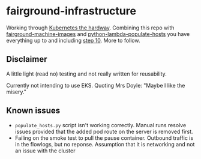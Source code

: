 # fairground-infrastructure

Working through [Kubernetes the hardway](https://github.com/kelseyhightower/kubernetes-the-hard-way). Combining this repo with [fairground-machine-images](https://github.com/melvabout/fairground-machine-images) and [python-lambda-populate-hosts](https://github.com/melvabout/python-lambda-populate-hosts) you have everything up to and including [step 10](https://github.com/kelseyhightower/kubernetes-the-hard-way/blob/master/docs/10-configuring-kubectl.md). More to follow.

## Disclaimer
A little light (read no) testing and not really written for reusability.

Currently not intending to use EKS. Quoting Mrs Doyle: "Maybe I like the misery."

## Known issues

- `populate_hosts.py` script isn't working correctly. Manual runs resolve issues provided that the added pod route on the server is removed first.
- Failing on the smoke test to pull the pause container. Outbound traffic is in the flowlogs, but no reponse. Assumption that it is networking and not an issue with the cluster